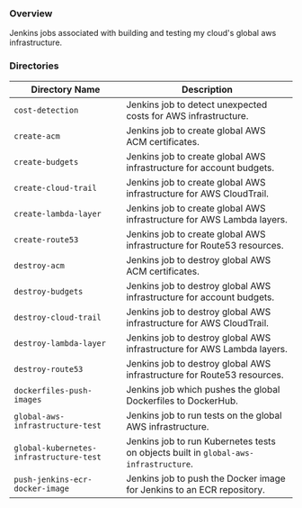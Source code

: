 ### Overview

Jenkins jobs associated with building and testing my cloud's global aws infrastructure.

### Directories

| Directory Name                          | Description                                                                          |
|-----------------------------------------|--------------------------------------------------------------------------------------|
| `cost-detection`                        | Jenkins job to detect unexpected costs for AWS infrastructure.                       |
| `create-acm`                            | Jenkins job to create global AWS ACM certificates.                                   |
| `create-budgets`                        | Jenkins job to create global AWS infrastructure for account budgets.                 |
| `create-cloud-trail`                    | Jenkins job to create global AWS infrastructure for AWS CloudTrail.                  |
| `create-lambda-layer`                   | Jenkins job to create global AWS infrastructure for AWS Lambda layers.               |
| `create-route53`                        | Jenkins job to create global AWS infrastructure for Route53 resources.               |
| `destroy-acm`                           | Jenkins job to destroy global AWS ACM certificates.                                  |
| `destroy-budgets`                       | Jenkins job to destroy global AWS infrastructure for account budgets.                |
| `destroy-cloud-trail`                   | Jenkins job to destroy global AWS infrastructure for AWS CloudTrail.                 |
| `destroy-lambda-layer`                  | Jenkins job to destroy global AWS infrastructure for AWS Lambda layers.              |
| `destroy-route53`                       | Jenkins job to destroy global AWS infrastructure for Route53 resources.              |
| `dockerfiles-push-images`               | Jenkins job which pushes the global Dockerfiles to DockerHub.                        |
| `global-aws-infrastructure-test`        | Jenkins job to run tests on the global AWS infrastructure.                           |
| `global-kubernetes-infrastructure-test` | Jenkins job to run Kubernetes tests on objects built in `global-aws-infrastructure`. |
| `push-jenkins-ecr-docker-image`         | Jenkins job to push the Docker image for Jenkins to an ECR repository.               |